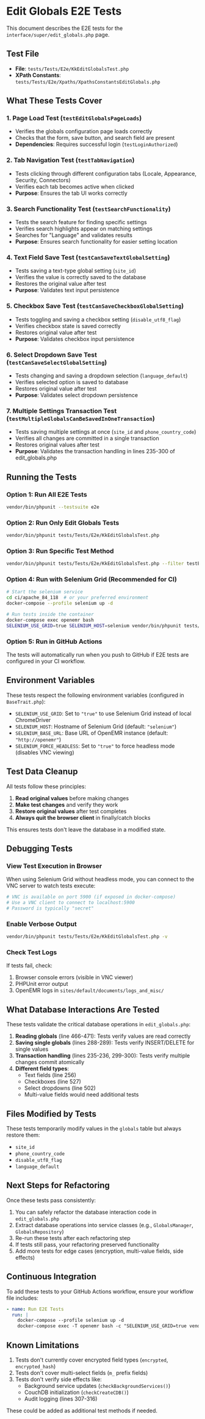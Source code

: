 # Edit Globals E2E Tests

This document describes the E2E tests for the `interface/super/edit_globals.php` page.

## Test File

- **File**: `tests/Tests/E2e/KkEditGlobalsTest.php`
- **XPath Constants**: `tests/Tests/E2e/Xpaths/XpathsConstantsEditGlobals.php`

## What These Tests Cover

### 1. Page Load Test (`testEditGlobalsPageLoads`)
- Verifies the globals configuration page loads correctly
- Checks that the form, save button, and search field are present
- **Dependencies**: Requires successful login (`testLoginAuthorized`)

### 2. Tab Navigation Test (`testTabNavigation`)
- Tests clicking through different configuration tabs (Locale, Appearance, Security, Connectors)
- Verifies each tab becomes active when clicked
- **Purpose**: Ensures the tab UI works correctly

### 3. Search Functionality Test (`testSearchFunctionality`)
- Tests the search feature for finding specific settings
- Verifies search highlights appear on matching settings
- Searches for "Language" and validates results
- **Purpose**: Ensures search functionality for easier setting location

### 4. Text Field Save Test (`testCanSaveTextGlobalSetting`)
- Tests saving a text-type global setting (`site_id`)
- Verifies the value is correctly saved to the database
- Restores the original value after test
- **Purpose**: Validates text input persistence

### 5. Checkbox Save Test (`testCanSaveCheckboxGlobalSetting`)
- Tests toggling and saving a checkbox setting (`disable_utf8_flag`)
- Verifies checkbox state is saved correctly
- Restores original value after test
- **Purpose**: Validates checkbox input persistence

### 6. Select Dropdown Save Test (`testCanSaveSelectGlobalSetting`)
- Tests changing and saving a dropdown selection (`language_default`)
- Verifies selected option is saved to database
- Restores original value after test
- **Purpose**: Validates select dropdown persistence

### 7. Multiple Settings Transaction Test (`testMultipleGlobalsCanBeSavedInOneTransaction`)
- Tests saving multiple settings at once (`site_id` and `phone_country_code`)
- Verifies all changes are committed in a single transaction
- Restores original values after test
- **Purpose**: Validates the transaction handling in lines 235-300 of edit_globals.php

## Running the Tests

### Option 1: Run All E2E Tests
```bash
vendor/bin/phpunit --testsuite e2e
```

### Option 2: Run Only Edit Globals Tests
```bash
vendor/bin/phpunit tests/Tests/E2e/KkEditGlobalsTest.php
```

### Option 3: Run Specific Test Method
```bash
vendor/bin/phpunit tests/Tests/E2e/KkEditGlobalsTest.php --filter testEditGlobalsPageLoads
```

### Option 4: Run with Selenium Grid (Recommended for CI)
```bash
# Start the selenium service
cd ci/apache_84_118  # or your preferred environment
docker-compose --profile selenium up -d

# Run tests inside the container
docker-compose exec openemr bash
SELENIUM_USE_GRID=true SELENIUM_HOST=selenium vendor/bin/phpunit tests/Tests/E2e/KkEditGlobalsTest.php
```

### Option 5: Run in GitHub Actions
The tests will automatically run when you push to GitHub if E2E tests are configured in your CI workflow.

## Environment Variables

These tests respect the following environment variables (configured in `BaseTrait.php`):

- `SELENIUM_USE_GRID`: Set to `"true"` to use Selenium Grid instead of local ChromeDriver
- `SELENIUM_HOST`: Hostname of Selenium Grid (default: `"selenium"`)
- `SELENIUM_BASE_URL`: Base URL of OpenEMR instance (default: `"http://openemr"`)
- `SELENIUM_FORCE_HEADLESS`: Set to `"true"` to force headless mode (disables VNC viewing)

## Test Data Cleanup

All tests follow these principles:
1. **Read original values** before making changes
2. **Make test changes** and verify they work
3. **Restore original values** after test completes
4. **Always quit the browser client** in finally/catch blocks

This ensures tests don't leave the database in a modified state.

## Debugging Tests

### View Test Execution in Browser
When using Selenium Grid without headless mode, you can connect to the VNC server to watch tests execute:

```bash
# VNC is available on port 5900 (if exposed in docker-compose)
# Use a VNC client to connect to localhost:5900
# Password is typically "secret"
```

### Enable Verbose Output
```bash
vendor/bin/phpunit tests/Tests/E2e/KkEditGlobalsTest.php -v
```

### Check Test Logs
If tests fail, check:
1. Browser console errors (visible in VNC viewer)
2. PHPUnit error output
3. OpenEMR logs in `sites/default/documents/logs_and_misc/`

## What Database Interactions Are Tested

These tests validate the critical database operations in `edit_globals.php`:

1. **Reading globals** (line 466-471): Tests verify values are read correctly
2. **Saving single globals** (lines 288-289): Tests verify INSERT/DELETE for single values
3. **Transaction handling** (lines 235-236, 299-300): Tests verify multiple changes commit atomically
4. **Different field types**:
   - Text fields (line 256)
   - Checkboxes (line 527)
   - Select dropdowns (line 502)
   - Multi-value fields would need additional tests

## Files Modified by Tests

These tests temporarily modify values in the `globals` table but always restore them:

- `site_id`
- `phone_country_code`
- `disable_utf8_flag`
- `language_default`

## Next Steps for Refactoring

Once these tests pass consistently:

1. You can safely refactor the database interaction code in `edit_globals.php`
2. Extract database operations into service classes (e.g., `GlobalsManager`, `GlobalsRepository`)
3. Re-run these tests after each refactoring step
4. If tests still pass, your refactoring preserved functionality
5. Add more tests for edge cases (encryption, multi-value fields, side effects)

## Continuous Integration

To add these tests to your GitHub Actions workflow, ensure your workflow file includes:

```yaml
- name: Run E2E Tests
  run: |
    docker-compose --profile selenium up -d
    docker-compose exec -T openemr bash -c "SELENIUM_USE_GRID=true vendor/bin/phpunit --testsuite e2e"
```

## Known Limitations

1. Tests don't currently cover encrypted field types (`encrypted`, `encrypted_hash`)
2. Tests don't cover multi-select fields (`m_` prefix fields)
3. Tests don't verify side effects like:
   - Background service updates (`checkBackgroundServices()`)
   - CouchDB initialization (`checkCreateCDB()`)
   - Audit logging (lines 307-316)

These could be added as additional test methods if needed.
